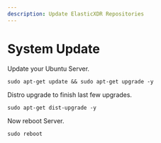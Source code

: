 ```yaml
---
description: Update ElasticXDR Repositories
---
```


# System Update

Update your Ubuntu Server.

```
sudo apt-get update && sudo apt-get upgrade -y
```

Distro upgrade to finish last few upgrades.

```
sudo apt-get dist-upgrade -y
```

Now reboot Server.

```
sudo reboot
```

